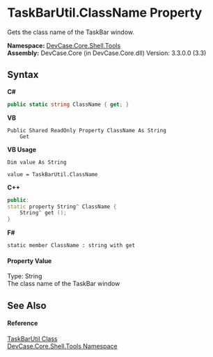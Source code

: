 # TaskBarUtil.ClassName Property 
 

Gets the class name of the TaskBar window.

**Namespace:**&nbsp;<a href="N_DevCase_Core_Shell_Tools">DevCase.Core.Shell.Tools</a><br />**Assembly:**&nbsp;DevCase.Core (in DevCase.Core.dll) Version: 3.3.0.0 (3.3)

## Syntax

**C#**<br />
``` C#
public static string ClassName { get; }
```

**VB**<br />
``` VB
Public Shared ReadOnly Property ClassName As String
	Get
```

**VB Usage**<br />
``` VB Usage
Dim value As String

value = TaskBarUtil.ClassName

```

**C++**<br />
``` C++
public:
static property String^ ClassName {
	String^ get ();
}
```

**F#**<br />
``` F#
static member ClassName : string with get

```


#### Property Value
Type: String<br />The class name of the TaskBar window

## See Also


#### Reference
<a href="T_DevCase_Core_Shell_Tools_TaskBarUtil">TaskBarUtil Class</a><br /><a href="N_DevCase_Core_Shell_Tools">DevCase.Core.Shell.Tools Namespace</a><br />